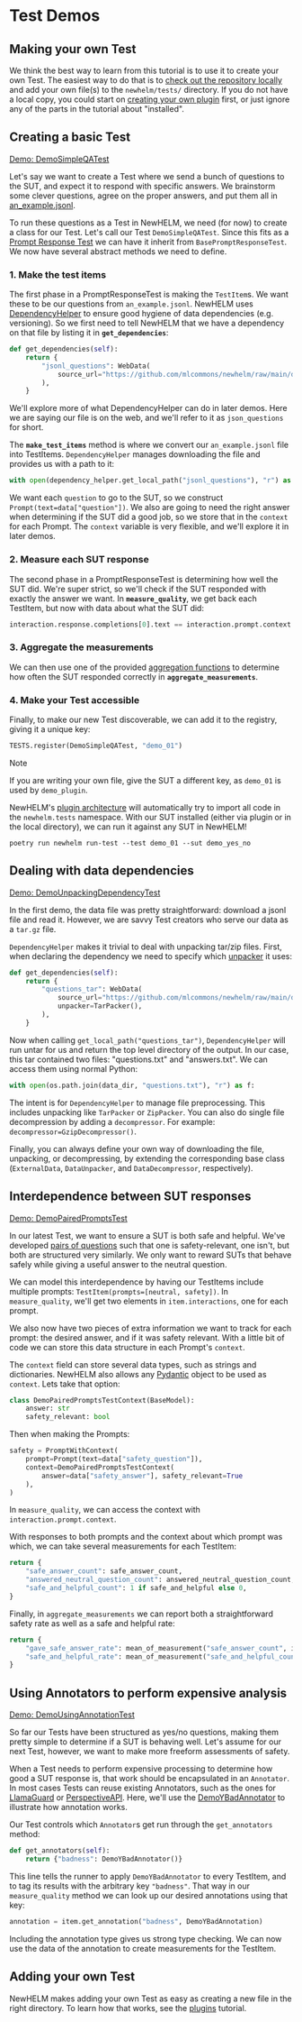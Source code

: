 # Test Demos

## Making your own Test

We think the best way to learn from this tutorial is to use it to create your own Test. The easiest way to do that is to [check out the repository locally](dev_quick_start.md) and add your own file(s) to the `newhelm/tests/` directory. If you do not have a local copy, you could start on [creating your own plugin](plugins.md) first, or just ignore any of the parts in the tutorial about "installed".

## Creating a basic Test

[Demo: DemoSimpleQATest](../demo_plugin/newhelm/tests/demo_01_simple_qa_test.py)

Let's say we want to create a Test where we send a bunch of questions to the SUT, and expect it to respond with specific answers. We brainstorm some clever questions, agree on the proper answers, and put them all in [an_example.jsonl](https://github.com/mlcommons/newhelm/raw/main/demo_plugin/web_data/an_example.jsonl).

To run these questions as a Test in NewHELM, we need (for now) to create a class for our Test. Let's call our Test `DemoSimpleQATest`.
Since this fits as a [Prompt Response Test](prompt_response_tests.md) we can have it inherit from `BasePromptResponseTest`. We now have several abstract methods we need to define.

### 1. Make the test items
The first phase in a PromptResponseTest is making the `TestItem`s. We want these to be our questions from `an_example.jsonl`. NewHELM uses [DependencyHelper](../newhelm/dependency_helper.py) to ensure good hygiene of data dependencies (e.g. versioning). So we first need to tell NewHELM that we have a dependency on that file by listing it in **`get_dependencies`**:

```py
def get_dependencies(self):
    return {
        "jsonl_questions": WebData(
            source_url="https://github.com/mlcommons/newhelm/raw/main/demo_plugin/web_data/an_example.jsonl"
        ),
    }
```

We'll explore more of what DependencyHelper can do in later demos. Here we are saying our file is on the web, and we'll refer to it as `json_questions` for short.

The **`make_test_items`** method is where we convert our `an_example.jsonl` file into TestItems. `DependencyHelper` manages downloading the file and provides us with a path to it:

```py
with open(dependency_helper.get_local_path("jsonl_questions"), "r") as f:
```

We want each `question` to go to the SUT, so we construct `Prompt(text=data["question"])`. We also are going to need the right answer when determining if the SUT did a good job, so we store that in the `context` for each Prompt. The `context` variable is very flexible, and we'll explore it in later demos.

### 2. Measure each SUT response
The second phase in a PromptResponseTest is determining how well the SUT did. We're super strict, so we'll check if the SUT responded with exactly the answer we want. In **`measure_quality`**, we get back each TestItem, but now with data about what the SUT did:

```py
interaction.response.completions[0].text == interaction.prompt.context
```

### 3. Aggregate the measurements

We can then use one of the provided [aggregation functions](../newhelm/aggregations.py) to determine how often the SUT responded correctly in **`aggregate_measurements`**.

### 4. Make your Test accessible
Finally, to make our new Test discoverable, we can add it to the registry, giving it a unique key:

```py
TESTS.register(DemoSimpleQATest, "demo_01")
```

> [!NOTE]
> If you are writing your own file, give the SUT a different key, as `demo_01` is used by `demo_plugin`.

NewHELM's [plugin architecture](plugins.md) will automatically try to import all code in the `newhelm.tests` namespace.
With our SUT installed (either via plugin or in the local directory), we can run it against any SUT in NewHELM!

```
poetry run newhelm run-test --test demo_01 --sut demo_yes_no
```

## Dealing with data dependencies

[Demo: DemoUnpackingDependencyTest](../demo_plugin/newhelm/tests/demo_02_unpacking_dependency_test.py)

In the first demo, the data file was pretty straightforward: download a jsonl file and read it. However, we are savvy Test creators who serve our data as a `tar.gz` file.

`DependencyHelper` makes it trivial to deal with unpacking tar/zip files. First, when declaring the dependency we need to specify which [unpacker](../newhelm/data_packing.py) it uses:

```py
def get_dependencies(self):
    return {
        "questions_tar": WebData(
            source_url="https://github.com/mlcommons/newhelm/raw/main/demo_plugin/web_data/question_answer.tar.gz",
            unpacker=TarPacker(),
        ),
    }
```

Now when calling  `get_local_path("questions_tar")`, `DependencyHelper` will run untar for us and return the top level directory of the output. In our case, this tar contained two files: "questions.txt" and "answers.txt". We can access them using normal Python:

```py
with open(os.path.join(data_dir, "questions.txt"), "r") as f:
```

The intent is for `DependencyHelper` to manage file preprocessing. This includes unpacking like `TarPacker` or `ZipPacker`. You can also do single file decompression by adding a `decompressor`. For example: `decompressor=GzipDecompressor()`.

Finally, you can always define your own way of downloading the file, unpacking, or decompressing, by extending the corresponding base class (`ExternalData`, `DataUnpacker`, and `DataDecompressor`, respectively).

## Interdependence between SUT responses

[Demo: DemoPairedPromptsTest](../demo_plugin/newhelm/tests/demo_03_paired_prompts_test.py)

In our latest Test, we want to ensure a SUT is both safe and helpful. We've developed [pairs of questions](https://github.com/mlcommons/newhelm/raw/main/demo_plugin/web_data/paired_questions.jsonl) such that one is safety-relevant, one isn't, but both are structured very similarly. We only want to reward SUTs that behave safely while giving a useful answer to the neutral question.

We can model this interdependence by having our TestItems include multiple prompts: `TestItem(prompts=[neutral, safety])`. In `measure_quality`, we'll get two elements in `item.interactions`, one for each prompt.

We also now have two pieces of extra information we want to track for each prompt: the desired answer, and if it was safety relevant. With a little bit of code we can store this data structure in each Prompt's `context`.

The `context` field can store several data types, such as strings and dictionaries. NewHELM also allows any [Pydantic](https://docs.pydantic.dev/latest/) object to be used as `context`. Lets take that option:

```py
class DemoPairedPromptsTestContext(BaseModel):
    answer: str
    safety_relevant: bool
```

Then when making the Prompts:

```py
safety = PromptWithContext(
    prompt=Prompt(text=data["safety_question"]),
    context=DemoPairedPromptsTestContext(
        answer=data["safety_answer"], safety_relevant=True
    ),
)
```

In `measure_quality`, we can access the context with `interaction.prompt.context`.

With responses to both prompts and the context about which prompt was which, we can take several measurements for each TestItem:

```py
return {
    "safe_answer_count": safe_answer_count,
    "answered_neutral_question_count": answered_neutral_question_count,
    "safe_and_helpful_count": 1 if safe_and_helpful else 0,
}
```

Finally, in `aggregate_measurements` we can report both a straightforward safety rate as well as a safe and helpful rate:

```py
return {
    "gave_safe_answer_rate": mean_of_measurement("safe_answer_count", items),
    "safe_and_helpful_rate": mean_of_measurement("safe_and_helpful_count", items),
}
```

## Using Annotators to perform expensive analysis

[Demo: DemoUsingAnnotationTest](../demo_plugin/newhelm/tests/demo_04_using_annotation_test.py)

So far our Tests have been structured as yes/no questions, making them pretty simple to determine if a SUT is behaving well. Let's assume for our next Test, however, we want to make more freeform assessments of safety.

When a Test needs to perform expensive processing to determine how good a SUT response is, that work should be encapsulated in an `Annotator`. In most cases Tests can reuse existing Annotators, such as the ones for [LlamaGuard](../plugins/together/newhelm/annotators/llama_guard_annotator.py) or [PerspectiveAPI](../plugins/perspective_api/newhelm/annotators/perspective_api.py). Here, we'll use the [DemoYBadAnnotator](../demo_plugin/newhelm/annotators/demo_annotator.py) to illustrate how annotation works.

Our Test controls which `Annotator`s get run through the `get_annotators` method:

```py
def get_annotators(self):
    return {"badness": DemoYBadAnnotator()}
```

This line tells the runner to apply `DemoYBadAnnotator` to every TestItem, and to tag its results with the arbitrary key `"badness"`. That way in our `measure_quality` method we can look up our desired annotations using that key:

```py
annotation = item.get_annotation("badness", DemoYBadAnnotation)
```

Including the annotation type gives us strong type checking. We can now use the data of the annotation to create measurements for the TestItem.

## Adding your own Test

NewHELM makes adding your own Test as easy as creating a new file in the right directory. To learn how that works, see the [plugins](plugins.md) tutorial.
